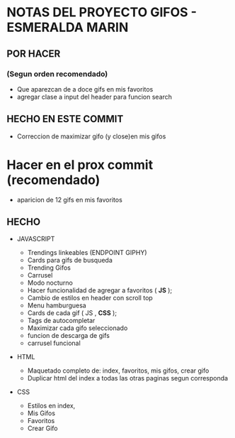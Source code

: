 # NOTAS DEL PROYECTO GIFOS - ESMERALDA MARIN

## POR HACER 
### (Segun orden recomendado)

* Que aparezcan de a doce gifs en mis favoritos
* agregar clase a input del header para funcion search

## HECHO EN ESTE COMMIT ##

* Correccion de maximizar gifo (y close)en mis gifos

# Hacer en el prox commit (recomendado)

* aparicion de 12 gifs en mis favoritos












## HECHO

* JAVASCRIPT
    * Trendings linkeables (ENDPOINT GIPHY)
    * Cards para gifs de busqueda
    * Trending Gifos
    * Carrusel 
    * Modo nocturno
    * Hacer funcionalidad de agregar a favoritos ( **JS** );
    * Cambio de estilos en header con scroll top
    * Menu hamburguesa
    * Cards de cada gif ( JS , **CSS** );
    * Tags de autocompletar
    * Maximizar cada gifo seleccionado
    * funcion de descarga de gifs
    * carrusel funcional


* HTML
    * Maquetado completo de: index, favoritos, mis gifos, crear gifo
    * Duplicar html del index a todas las otras paginas segun corresponda

* CSS
    * Estilos en index,
    * Mis Gifos
    * Favoritos
    * Crear Gifo







